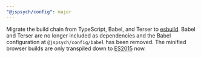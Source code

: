 ```yaml
---
"@jspsych/config": major
---
```


Migrate the build chain from TypeScript, Babel, and Terser to [esbuild](https://esbuild.github.io/). Babel and Terser are no longer included as dependencies and the Babel configuration at `@jspsych/config/babel` has been removed. The minified browser builds are only transpiled down to [ES2015](https://caniuse.com/es6) now.
